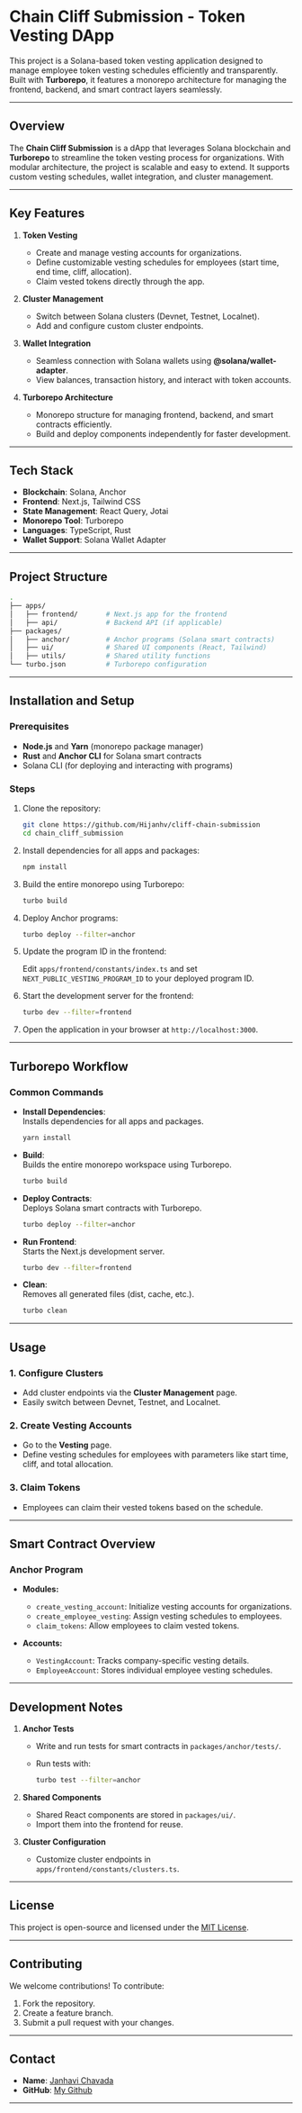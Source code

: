 # Chain Cliff Submission - Token Vesting DApp

This project is a Solana-based token vesting application designed to manage employee token vesting schedules efficiently and transparently. Built with **Turborepo**, it features a monorepo architecture for managing the frontend, backend, and smart contract layers seamlessly.

---

## Overview

The **Chain Cliff Submission** is a dApp that leverages Solana blockchain and **Turborepo** to streamline the token vesting process for organizations. With modular architecture, the project is scalable and easy to extend. It supports custom vesting schedules, wallet integration, and cluster management.

---

## Key Features

1.  **Token Vesting**

    - Create and manage vesting accounts for organizations.
    - Define customizable vesting schedules for employees (start time, end time, cliff, allocation).
    - Claim vested tokens directly through the app.

2.  **Cluster Management**

    - Switch between Solana clusters (Devnet, Testnet, Localnet).
    - Add and configure custom cluster endpoints.

3.  **Wallet Integration**

    - Seamless connection with Solana wallets using **@solana/wallet-adapter**.
    - View balances, transaction history, and interact with token accounts.

4.  **Turborepo Architecture**

    - Monorepo structure for managing frontend, backend, and smart contracts efficiently.
    - Build and deploy components independently for faster development.

---

## Tech Stack

- **Blockchain**: Solana, Anchor
- **Frontend**: Next.js, Tailwind CSS
- **State Management**: React Query, Jotai
- **Monorepo Tool**: Turborepo
- **Languages**: TypeScript, Rust
- **Wallet Support**: Solana Wallet Adapter

---

## Project Structure

```bash
.
├── apps/
│   ├── frontend/       # Next.js app for the frontend
│   ├── api/            # Backend API (if applicable)
├── packages/
│   ├── anchor/         # Anchor programs (Solana smart contracts)
│   ├── ui/             # Shared UI components (React, Tailwind)
│   ├── utils/          # Shared utility functions
└── turbo.json          # Turborepo configuration

```

---

## Installation and Setup

### Prerequisites

- **Node.js** and **Yarn** (monorepo package manager)
- **Rust** and **Anchor CLI** for Solana smart contracts
- Solana CLI (for deploying and interacting with programs)

### Steps

1.  Clone the repository:

    ```bash
    git clone https://github.com/Hijanhv/cliff-chain-submission
    cd chain_cliff_submission
    ```

2.  Install dependencies for all apps and packages:

    ```bash
    npm install

    ```

3.  Build the entire monorepo using Turborepo:

    ```bash
    turbo build

    ```

4.  Deploy Anchor programs:

    ```bash
    turbo deploy --filter=anchor

    ```

5.  Update the program ID in the frontend:

    Edit `apps/frontend/constants/index.ts` and set `NEXT_PUBLIC_VESTING_PROGRAM_ID` to your deployed program ID.

6.  Start the development server for the frontend:

    ```bash
    turbo dev --filter=frontend

    ```

7.  Open the application in your browser at `http://localhost:3000`.

---

## Turborepo Workflow

### Common Commands

- **Install Dependencies**:  
  Installs dependencies for all apps and packages.

  ```bash
  yarn install

  ```

- **Build**:  
  Builds the entire monorepo workspace using Turborepo.

  ```bash
  turbo build

  ```

- **Deploy Contracts**:  
  Deploys Solana smart contracts with Turborepo.

  ```bash
  turbo deploy --filter=anchor

  ```

- **Run Frontend**:  
  Starts the Next.js development server.

  ```bash
  turbo dev --filter=frontend

  ```

- **Clean**:  
  Removes all generated files (dist, cache, etc.).

  ```bash
  turbo clean

  ```

---

## Usage

### 1. Configure Clusters

- Add cluster endpoints via the **Cluster Management** page.
- Easily switch between Devnet, Testnet, and Localnet.

### 2. Create Vesting Accounts

- Go to the **Vesting** page.
- Define vesting schedules for employees with parameters like start time, cliff, and total allocation.

### 3. Claim Tokens

- Employees can claim their vested tokens based on the schedule.

---

## Smart Contract Overview

### Anchor Program

- **Modules:**

  - `create_vesting_account`: Initialize vesting accounts for organizations.
  - `create_employee_vesting`: Assign vesting schedules to employees.
  - `claim_tokens`: Allow employees to claim vested tokens.

- **Accounts:**

  - `VestingAccount`: Tracks company-specific vesting details.
  - `EmployeeAccount`: Stores individual employee vesting schedules.

---

## Development Notes

1.  **Anchor Tests**

    - Write and run tests for smart contracts in `packages/anchor/tests/`.
    - Run tests with:

      ```bash
      turbo test --filter=anchor
      ```

2.  **Shared Components**
    - Shared React components are stored in `packages/ui/`.
    - Import them into the frontend for reuse.
3.  **Cluster Configuration**

    - Customize cluster endpoints in `apps/frontend/constants/clusters.ts`.

---

## License

This project is open-source and licensed under the [MIT License](https://chatgpt.com/c/LICENSE).

---

## Contributing

We welcome contributions! To contribute:

1.  Fork the repository.
2.  Create a feature branch.
3.  Submit a pull request with your changes.

---

## Contact

- **Name**: [Janhavi Chavada](mailto:janhavichavada11@gmail.com)
- **GitHub**: [My Github](https://github.com/hijanhv)

---

